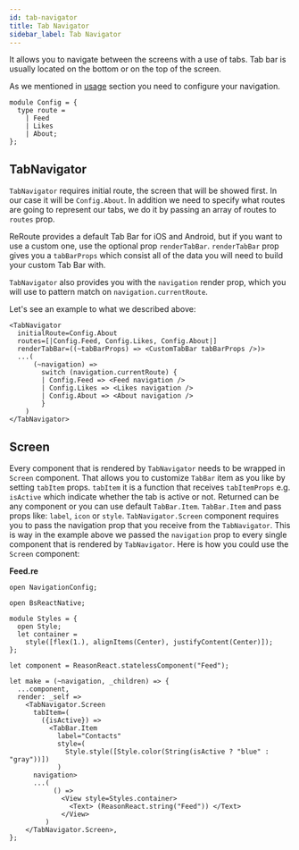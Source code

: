 ```yaml
---
id: tab-navigator
title: Tab Navigator
sidebar_label: Tab Navigator
---
```


It allows you to navigate between the screens with a use of tabs. Tab bar is usually located on the bottom or on the top of the screen.

As we mentioned in [usage](get-started.html#usage) section you need to configure your navigation.

```reason
module Config = {
  type route =
    | Feed
    | Likes
    | About;
};
```

## TabNavigator

`TabNavigator` requires initial route, the screen that will be showed first. In our case it will be `Config.About`. In addition we need to specify what routes are going to represent our tabs, we do it by passing an array of routes to `routes` prop.

ReRoute provides a default Tab Bar for iOS and Android, but if you want to use a custom one, use the optional prop `renderTabBar`.
`renderTabBar` prop gives you a `tabBarProps` which consist all of the data you will need to build your custom Tab Bar with.

`TabNavigator` also provides you with the `navigation` render prop, which you will use to pattern match on `navigation.currentRoute`.

Let's see an example to what we described above:

```reason
<TabNavigator
  initialRoute=Config.About
  routes=[|Config.Feed, Config.Likes, Config.About|]
  renderTabBar=((~tabBarProps) => <CustomTabBar tabBarProps />)>
  ...(
      (~navigation) =>
        switch (navigation.currentRoute) {
        | Config.Feed => <Feed navigation />
        | Config.Likes => <Likes navigation />
        | Config.About => <About navigation />
        }
    )
</TabNavigator>
```

## Screen

Every component that is rendered by `TabNavigator` needs to be wrapped in `Screen` component. That allows you to customize `TabBar` item as you like by setting `tabItem` props. `tabItem` it is a function that receives `tabItemProps` e.g. `isActive` which indicate whether the tab is active or not. Returned can be any component or you can use default `TabBar.Item`. `TabBar.Item` and pass props like: `label`, `icon` or `style`. `TabNavigator.Screen` component requires you to pass the navigation prop that you receive from the `TabNavigator`. This is way in the example above we passed the `navigation` prop to every single component that is rendered by `TabNavigator`.
Here is how you could use the `Screen` component:

**Feed.re**

```reason
open NavigationConfig;

open BsReactNative;

module Styles = {
  open Style;
  let container =
    style([flex(1.), alignItems(Center), justifyContent(Center)]);
};

let component = ReasonReact.statelessComponent("Feed");

let make = (~navigation, _children) => {
  ...component,
  render: _self =>
    <TabNavigator.Screen
      tabItem=(
        ({isActive}) =>
          <TabBar.Item
            label="Contacts"
            style=(
              Style.style([Style.color(String(isActive ? "blue" : "gray"))])
            )
      navigation>
      ...(
           () =>
             <View style=Styles.container>
               <Text> (ReasonReact.string("Feed")) </Text>
             </View>
         )
    </TabNavigator.Screen>,
};
```
